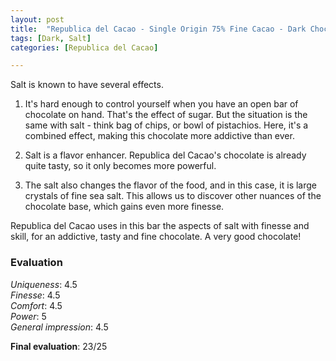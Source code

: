```yaml
---
layout: post
title:  "Republica del Cacao - Single Origin 75% Fine Cacao - Dark Chocolate with Raw Sea Salt"
tags: [Dark, Salt] 
categories: [Republica del Cacao]

---
```


Salt is known to have several effects.

1) It's hard enough to control yourself when you have an open bar of chocolate on hand. That's the effect of sugar. But the situation is the same with salt - think bag of chips, or bowl of pistachios. Here, it's a combined effect, making this chocolate more addictive than ever.

2) Salt is a flavor enhancer. Republica del Cacao's chocolate is already quite tasty, so it only becomes more powerful.

3) The salt also changes the flavor of the food, and in this case, it is large crystals of fine sea salt. This allows us to discover other nuances of the chocolate base, which gains even more finesse.

Republica del Cacao uses in this bar the aspects of salt with finesse and skill, for an addictive, tasty and fine chocolate. A very good chocolate!


### Evaluation

_Uniqueness_: 4.5  
_Finesse_: 4.5  
_Comfort_: 4.5  
_Power_: 5  
_General impression_: 4.5

**Final evaluation**: 23/25